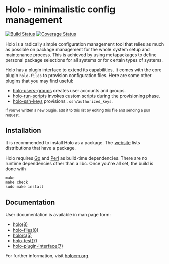 # Holo - minimalistic config management

[![Build Status](https://travis-ci.org/holocm/holo.svg?branch=master)](https://travis-ci.org/holocm/holo)
[![Coverage Status](https://coveralls.io/repos/github/holocm/holo/badge.svg?branch=master)](https://coveralls.io/github/holocm/holo?branch=master)

Holo is a radically simple configuration management tool that relies as much as
possible on package management for the whole system setup and maintenance
process. This is achieved by using metapackages to define personal package
selections for all systems or for certain types of systems.

Holo has a plugin interface to extend its capabilities. It comes with the core
plugin `holo-files` to provision configuration files. Here are some other
plugins that you may find useful:

* [holo-users-groups](https://github.com/holocm/holo-users-groups) creates user
  accounts and groups.
* [holo-run-scripts](https://github.com/holocm/holo-run-scripts) invokes custom
  scripts during the provisioning phase.
* [holo-ssh-keys](https://github.com/holocm/holo-ssh-keys) provisions
  `.ssh/authorized_keys`.

<small>If you've written a new plugin, add it to this list by editing this file
and sending a pull request.</small>

## Installation

It is recommended to install Holo as a package. The
[website](http://holocm.org) lists distributions that have a package.

Holo requires [Go](https://golang.org) and [Perl](https://perl.org) as
build-time dependencies. There are no runtime dependencies other than a libc.
Once you're all set, the build is done with

```
make
make check
sudo make install
```

## Documentation

User documentation is available in man page form:

* [holo(8)](doc/holo.8.pod)
* [holo-files(8)](doc/holo-files.8.pod)
* [holorc(5)](doc/holorc.5.pod)
* [holo-test(7)](doc/holo-test.7.pod)
* [holo-plugin-interface(7)](doc/holo-plugin-interface.7.pod)

For further information, visit [holocm.org](http://holocm.org).
